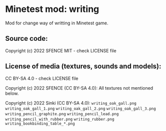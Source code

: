 Minetest mod: writing
=======================
Mod for change way of writting in Minetest game.

Source code:
-----------------------
Copyright (c) 2022 SFENCE
MIT - check LICENSE file

License of media (textures, sounds and models):
-----------------------------------------------
CC BY-SA 4.0 - check LICENSE file

Copyright (c) 2022 SFENCE (CC BY-SA 4.0):
All textures not mentioned below.

Copyright (c) 2022 Sinki (CC BY-SA 4.0):
  `writing_oak_gall.png`
  `writing_oak_gall_1.png`
  `writing_oak_gall_2.png`
  `writing_oak_gall_3.png`
  `writing_pencil_graphite.png`
  `writing_pencil_lead.png`
  `writing_pencil_with_rubber.png`
  `writing_rubber.png`
  `writing_bookbinding_table_*.png`

